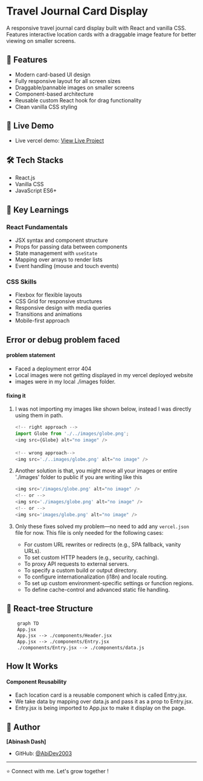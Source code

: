 # Travel Journal Card Display

A responsive travel journal card display built with React and vanilla CSS. Features interactive location cards with a draggable image feature for better viewing on smaller screens.

## 🚀 Features

- Modern card-based UI design
- Fully responsive layout for all screen sizes
- Draggable/pannable images on smaller screens
- Component-based architecture
- Reusable custom React hook for drag functionality
- Clean vanilla CSS styling

## 🔗 Live Demo

 - Live vercel demo: [View Live Project](https://react-practice-project-travel-journ.vercel.app/)

## 🛠️ Tech Stacks

- React.js
- Vanilla CSS
- JavaScript ES6+

## 🎯 Key Learnings

### React Fundamentals
- JSX syntax and component structure
- Props for passing data between components
- State management with `useState`
- Mapping over arrays to render lists
- Event handling (mouse and touch events)

### CSS Skills
- Flexbox for flexible layouts
- CSS Grid for responsive structures
- Responsive design with media queries
- Transitions and animations
- Mobile-first approach

## Error or debug problem faced

#### problem statement
- Faced a deployment error 404
- Local images were not getting displayed in my vercel deployed website
- images were in my local ./images folder.

#### fixing it
1. I was not importing my images like shown below, instead I was directly using them in path. 

    ```js
    <!-- right approach -->
    import Globe from './../images/globe.png';
    <img src={Globe} alt="no image" />
    
    <!-- wrong approach-->
    <img src='./..images/globe.png' alt="no image" />
    ```
2. Another solution is that, you might move all your images or entire './images' folder to public if you are writing like this
    ```js
    <img src='/images/globe.png' alt="no image" />
    <!-- or -->
    <img src='./images/globe.png' alt="no image" />
    <!-- or -->
    <img src='images/globe.png' alt="no image" />
    ```
3. Only these fixes solved my problem—no need to add any `vercel.json` file for now. This file is only needed for the following cases:

   - For custom URL rewrites or redirects (e.g., SPA fallback, vanity URLs).  
   - To set custom HTTP headers (e.g., security, caching).  
   - To proxy API requests to external servers.  
   - To specify a custom build or output directory.  
   - To configure internationalization (i18n) and locale routing.  
   - To set up custom environment-specific settings or function regions.  
   - To define cache-control and advanced static file handling.

## 📁 React-tree Structure

```mermaid
    graph TD
    App.jsx
    App.jsx --> ./components/Header.jsx
    App.jsx --> ./components/Entry.jsx
    ./components/Entry.jsx --> ./components/data.js
```

## How It Works

#### Component Reusability
- Each location card is a reusable component which is called Entry.jsx.
- We take data by mapping over data.js and pass it as a prop to Entry.jsx. 
- Entry.jsx is being imported to App.jsx to make it display on the page. 

## 👤 Author

**[Abinash Dash]**

- GitHub: [@AbiDev2003](https://github.com/AbiDev2003)

---

⭐ Connect with me. Let's grow together !